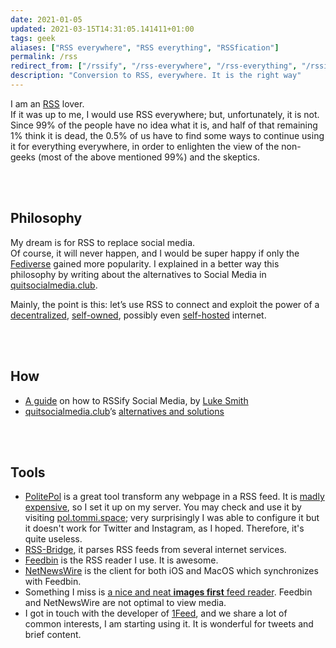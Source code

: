 ```yaml
---
date: 2021-01-05
updated: 2021-03-15T14:31:05.141411+01:00
tags: geek
aliases: ["RSS everywhere", "RSS everything", "RSSfication"]
permalink: /rss
redirect_from: ["/rssify", "/rss-everywhere", "/rss-everything", "/rssification", "/rssfication"]
description: "Conversion to RSS, everywhere. It is the right way"
---
```

I am an [RSS](https://en.wikipedia.org/wiki/RSS "RSS") lover.   
If it was up to me, I would use RSS everywhere; but, unfortunately, it is not. Since 99% of the people have no idea what it is, and half of that remaining 1% think it is dead, the 0.5% of us have to find some ways to continue using it for everything everywhere, in order to enlighten the view of the non-geeks (most of the above mentioned 99%) and the skeptics.

<br>
<br>

## Philosophy

My dream is for RSS to replace social media.  
Of course, it will never happen, and I would be super happy if only the [Fediverse](https://fediverse.party "Fediverse Party") gained more popularity. I explained in a better way this philosophy by writing about the alternatives to Social Media in [quitsocialmedia.club](https://quitsocialmedia.club/soluzioni "Quit Social Media").

Mainly, the point is this: let’s use RSS to connect and exploit the power of a [decentralized](https://redecentralize.org/ "Redecentralize"), [self-owned](https://ownyourdata.foundation/ "Own Your Data"), possibly even [self-hosted](https://github.com/awesome-selfhosted/awesome-selfhosted "Awesome Self Hosted") internet.

<br>
<br>

## How

- [A guide](https://lukesmith.xyz/blog/a-guide-to-using-rss-to-replace-social-media "A Guide on using RSS to replace Social Media") on how to RSSify Social Media, by [Luke Smith](https://lukesmith.xyz "Luke Smith personal website")
- [quitsocialmedia.club](https://quitsocialmedia.club "Quit Social Media")’s [alternatives and solutions](https://quitsocialmedia.club/solutions "Alternatives and Solutions - quitsocialmedia.club")

<br>
<br>

## Tools

- [PolitePol](https://github.com/taroved/pol "PolitePol repository on GitHub") is a great tool transform any webpage in a RSS feed. It is [madly expensive](https://politepol.com/en/prices "PolitePol"), so I set it up on my server. You may check and use it by visiting [pol.tommi.space](https://pol.tommi.space "PolitePol"); very surprisingly I was able to configure it but it doesn't work for Twitter and Instagram, as I hoped. Therefore, it's quite useless.
- [RSS-Bridge](https://github.com/RSS-Bridge/rss-bridge "RSS Bridge on GitHub"), it parses RSS feeds from several internet services.
- [Feedbin](https://feedbin.com "Feedbin official website") is the RSS reader I use. It is awesome.
- [NetNewsWire](http://netnewswireapp.com "NetNewsWire official website") is the client for both iOS and MacOS which synchronizes with Feedbin.
- Something I miss is <u>a nice and neat <strong>images first</strong> feed reader</u>. Feedbin and NetNewsWire are not optimal to view media.
- I got in touch with the developer of [1Feed](https://1feed.app "1Feed"), and we share a lot of common interests, I am starting using it. It is wonderful for tweets and brief content.